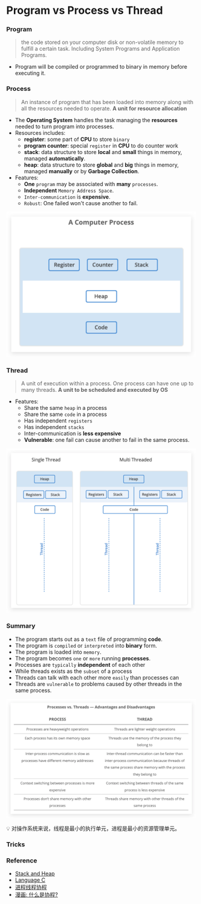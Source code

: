 # Program vs Process vs Thread

### Program

> the code stored on your computer disk or non-volatile memory to fulfill a certain task. Including System Programs and Application Programs.
> 
- Program will be compiled or programmed to binary in memory before executing it.

### Process

> An instance of program that has been loaded into memory along with all the resources needed to operate. **A unit for resource allocation**
> 
- The **Operating System** handles the task managing the **resources** needed to turn program into processes.
- Resources includes:
    - **register**: some part of **CPU** to store `binary`
    - **program counter**: special `register` in **CPU** to do counter work
    - **stack**: data structure to store **local** and **small** things in memory, managed **automatically**.
    - **heap**: data structure to store **global** and **big** things in memory, managed **manually** or by **Garbage Collection**.
- Features:
    - **One** `program` may be associated with **many** `processes`.
    - **Independent** `Memory Address Space`.
    - `Inter-communication` is **expensive**.
    - `Robust`: One failed won't cause another to fail.

![image](./img/2024-04-02-21-10-28.png)

### Thread

> A unit of execution within a process. One process can have one up to many threads. **A unit to be scheduled and executed by OS**
> 
- Features:
    - Share the same `heap` in a process
    - Share the same `code` in a process
    - Has independent `registers`
    - Has independent `stacks`
    - Inter-communication is **less expensive**
    - **Vulnerable**: one fail can cause another to fail in the same process.

![image](./img/2024-04-02-21-10-40.png)

### Summary

- The program starts out as a `text` file of programming **code**.
- The program is `compiled` or `interpreted` into **binary** form.
- The program is loaded into `memory`.
- The program becomes `one` or `more` running **processes**.
- Processes are `typically` **independent** of each other
- While threads exists as the `subset` of a process
- Threads can talk with each other more `easily` than processes can
- Threads are `vulnerable` to problems caused by other threads in the same process.

![image](./img/2024-04-02-21-10-51.png)

<aside>
💡 对操作系统来说，线程是最小的执行单元，进程是最小的资源管理单元。

</aside>

### Tricks

### Reference

- [Stack and Heap](https://gribblelab.org/CBootCamp/7_Memory_Stack_vs_Heap.html)
- [Language C](https://gribblelab.org/CBootCamp/1_Why_Program_In_C.html)
- [进程线程协程](https://www.bilibili.com/video/BV1y7411d7dR)
- [漫画: 什么是协程?](https://www.itcodemonkey.com/article/4620.html)